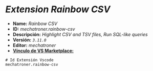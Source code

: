 <!-- Autor: Daniel Benjamin Perez Morales -->
<!-- GitHub: https://github.com/DanielBenjaminPerezMoralesDev13 -->
<!-- GitLab: https://gitlab.com/DanielBenjaminPerezMoralesDev13 -->
<!-- Correo electrónico: danielperezdev@proton.me -->

# ***Extension Rainbow CSV***

- **Name:** *Rainbow CSV*
- **ID:** *mechatroner.rainbow-csv*
- **Descripción:** *Highlight CSV and TSV files, Run SQL-like queries*
- **Versión:** *`3.11.0`*
- **Editor:** *mechatroner*
- **[Vínculo de VS Marketplace:](https://marketplace.visualstudio.com/items?itemName=mechatroner.rainbow-csv "https://marketplace.visualstudio.com/items?itemName=mechatroner.rainbow-csv")**

```plaintext
# Id Extensión Vscode
mechatroner.rainbow-csv
```
